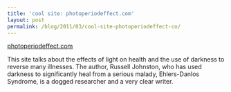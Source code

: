 ```yaml
---
title: 'cool site: photoperiodeffect.com'
layout: post
permalink: /blog/2011/03/cool-site-photoperiodeffect-co/
---
```


[photoperiodeffect.com][1]

This site talks about the effects of light on health and the use of darkness to reverse many illnesses. The author, Russell Johnston, who has used darkness to significantly heal from a serious malady, Ehlers-Danlos Syndrome, is a dogged researcher and a very clear writer.

   [1]: http://www.photoperiodeffect.com/
